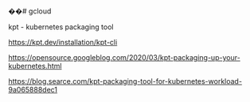 ��#   g c l o u d 


kpt - kubernetes packaging tool


https://kpt.dev/installation/kpt-cli


https://opensource.googleblog.com/2020/03/kpt-packaging-up-your-kubernetes.html


https://blog.searce.com/kpt-packaging-tool-for-kubernetes-workload-9a065888dec1
 
